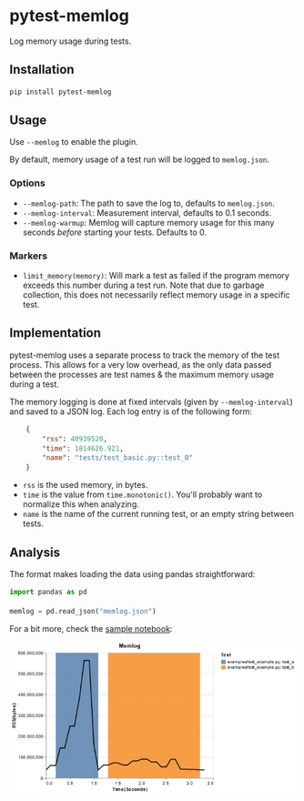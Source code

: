 # pytest-memlog

Log memory usage during tests.

## Installation

```bash
pip install pytest-memlog
```

## Usage

Use `--memlog` to enable the plugin.

By default, memory usage of a test run will be logged to `memlog.json`.

### Options

- `--memlog-path`: The path to save the log to, defaults to `memlog.json`.
- `--memlog-interval`: Measurement interval, defaults to 0.1 seconds.
- `--memlog-warmup`: Memlog will capture memory usage for this many seconds _before_ starting your tests. Defaults to 0.

### Markers

- `limit_memory(memory)`: Will mark a test as failed if the program memory exceeds this number during a test run.
    Note that due to garbage collection, this does not necessarily reflect memory usage in a specific test.

## Implementation

pytest-memlog uses a separate process to track the memory of the test process.
This allows for a very low overhead, as the only data passed between the processes
are test names & the maximum memory usage during a test.

The memory logging is done at fixed intervals (given by `--memlog-interval`)
and saved to a JSON log.
Each log entry is of the following form:

```json
    {
        "rss": 40939520,
        "time": 1814626.921,
        "name": "tests/test_basic.py::test_0"
    }
```

- `rss` is the used memory, in bytes.
- `time` is the value from `time.monotonic()`.
    You'll probably want to normalize this when analyzing.
- `name` is the name of the current running test, or an empty string between tests.

## Analysis

The format makes loading the data using pandas straightforward:

```python
import pandas as pd

memlog = pd.read_json("memlog.json")
```

For a bit more, check the [sample notebook](https://nbviewer.org/github/tmr232/pytest-memlog/blob/main/Example.ipynb):

![Memlog graph of the example tests](example.png)